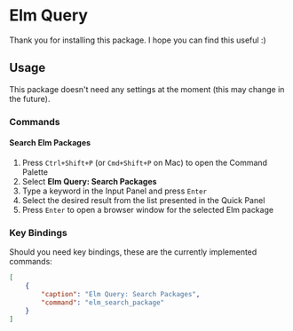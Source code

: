 # Elm Query #

Thank you for installing this package. I hope you can find this useful :)

## Usage ##

This package doesn't need any settings at the moment (this may change in the future).

### Commands ###

#### Search Elm Packages ####

1. Press `Ctrl+Shift+P` (or `Cmd+Shift+P` on Mac) to open the Command Palette
2. Select **Elm Query: Search Packages**
3. Type a keyword in the Input Panel and press `Enter`
4. Select the desired result from the list presented in the Quick Panel
5. Press `Enter` to open a browser window for the selected Elm package

### Key Bindings ###

Should you need key bindings, these are the currently implemented commands:

```json
[
    {
        "caption": "Elm Query: Search Packages",
        "command": "elm_search_package"
    }
] 
```
